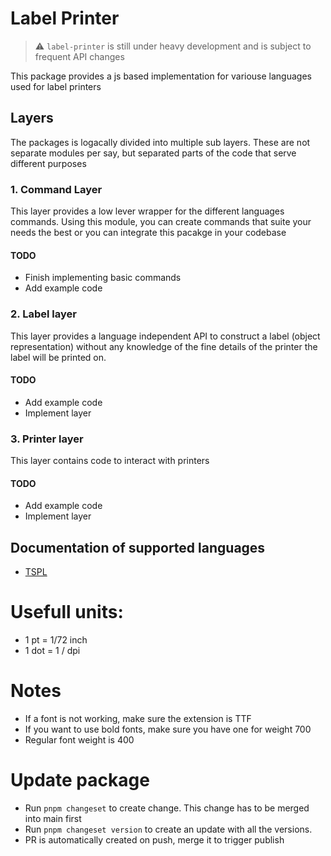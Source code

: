 # Label Printer

> :warning: `label-printer` is still under heavy development and is subject to frequent API changes

This package provides a js based implementation for variouse languages used for label printers

## Layers

The packages is logacally divided into multiple sub layers. These are not separate modules per say, but separated parts of the code that serve different purposes

### 1. Command Layer

This layer provides a low lever wrapper for the different languages commands. Using this module, you can create commands that suite your needs the best or you can integrate this pacakge in your codebase

#### TODO

- Finish implementing basic commands
- Add example code

### 2. Label layer

This layer provides a language independent API to construct a label (object representation) without any knowledge of the fine details of the printer the label will be printed on.

#### TODO

- Add example code
- Implement layer

### 3. Printer layer

This layer contains code to interact with printers

#### TODO

- Add example code
- Implement layer

## Documentation of supported languages

- [TSPL](documentations/TSPL.pdf)

# Usefull units:

- 1 pt = 1/72 inch
- 1 dot = 1 / dpi

# Notes

- If a font is not working, make sure the extension is TTF
- If you want to use bold fonts, make sure you have one for weight 700
- Regular font weight is 400

# Update package

- Run `pnpm changeset` to create change. This change has to be merged into main first
- Run `pnpm changeset version` to create an update with all the versions. 
- PR is automatically created on push, merge it to trigger publish